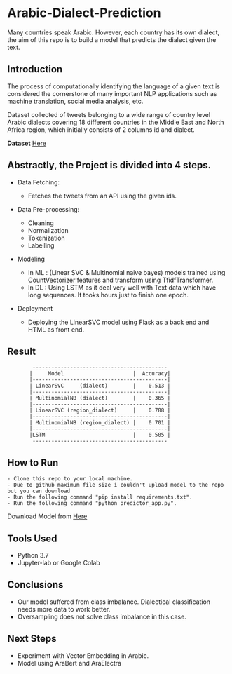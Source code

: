 # Arabic-Dialect-Prediction
Many countries speak Arabic. 
However, each country has its own dialect, the aim of this repo is to build a model that predicts the dialect given the text.

## Introduction

The process of computationally identifying the language of a given text is considered the cornerstone of many important NLP applications such as machine translation, social media analysis, etc. 

Dataset collected of tweets belonging to a wide range of country level Arabic dialects covering 18 different countries in the Middle East and North Africa region, which initially consists of 2 columns id and dialect.

**Dataset** <a href='https://drive.google.com/file/d/1Rf-pPGle3HVZzovTghKRwWThqFBlj84k/view?usp=sharing'> Here </a>

## Abstractly, the Project is divided into 4 steps.

- Data Fetching:
    - Fetches the tweets from an API using the given ids.
    
-  Data Pre-processing:
    - Cleaning
    - Normalization
    - Tokenization
    - Labelling
    
- Modeling
    - In ML : (Linear SVC & Multinomial naive bayes) models trained using CountVectorizer features and transform using TfidfTransformer.
    - In DL :  Using LSTM as it deal very well with Text data which have long sequences. It tooks hours just to finish one epoch.

- Deployment
    - Deploying the LinearSVC model using Flask as a back end and HTML as front end.
    
    
## Result 
            -------------------------------------------
           |     Model                      |  Accuracy|
           |-------------------------------------------|
           | LinearSVC     (dialect)        |    0.513 |
           |-------------------------------------------|
           | MultinomialNB (dialect)        |    0.365 |
           |-------------------------------------------|
           | LinearSVC (region_dialect)     |    0.788 |
           |-------------------------------------------|
           | MultinomialNB (region_dialect) |    0.701 |
           |-------------------------------------------|
           |LSTM                            |    0.505 |
            ------------------------------------------- 
            
            
## How to Run
    
    - Clone this repo to your local machine.
    - Due to github maximum file size i couldn't upload model to the repo but you can download  
    - Run the following command "pip install requirements.txt".
    - Run the following command "python predictor_app.py".
Download Model from <a href="https://drive.google.com/file/d/1rCj2Z2IDwWKHhmWwkCCfAFR8ZF-HtieD/view?usp=sharing"> Here </a>
## Tools Used

- Python 3.7 
- Jupyter-lab or Google Colab 

  
## Conclusions

 - Our model suffered from class imbalance. Dialectical classification needs more data to work better.
 - Oversampling does not solve class imbalance in this case.
  
  ## Next Steps

- Experiment with Vector Embedding in Arabic.
- Model using AraBert and AraElectra
